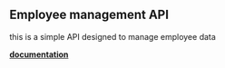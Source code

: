 ## Employee management API

this is a simple API designed to manage employee data 

[**documentation**](https://documenter.getpostman.com/view/30889869/2sAYBPkuFZ)
